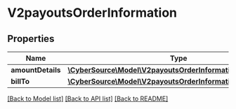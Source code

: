 # V2payoutsOrderInformation

## Properties
Name | Type | Description | Notes
------------ | ------------- | ------------- | -------------
**amountDetails** | [**\CyberSource\Model\V2payoutsOrderInformationAmountDetails**](V2payoutsOrderInformationAmountDetails.md) |  | [optional] 
**billTo** | [**\CyberSource\Model\V2payoutsOrderInformationBillTo**](V2payoutsOrderInformationBillTo.md) |  | [optional] 

[[Back to Model list]](../README.md#documentation-for-models) [[Back to API list]](../README.md#documentation-for-api-endpoints) [[Back to README]](../README.md)


